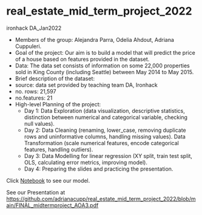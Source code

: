 # real_estate_mid_term_project_2022
ironhack DA_Jan2022
- Members of the group: Alejandra Parra, Odelia Ahdout, Adriana Cuppuleri.
- Goal of the project: Our aim is to build a model that will predict the price of a house based on features provided in the dataset.
 - Data: The data set consists of information on some 22,000 properties sold in King County (including Seattle) between May 2014 to May 2015.
 - Brief description of the dataset: 
  - source: data set provided by teaching team DA, Ironhack
  - no. rows: 21,597
  - no.features: 21 
- High-level Planning of the project:
  - Day 1: Data Exploration (data visualization, descriptive statistics, distinction between numerical and categorical variable, checking null              values).
  - Day 2: Data Cleaning (renaming, lower_case, removing duplicate rows and uninformative columns, handling missing values).
           Data Transformation (scale numerical features, encode categorical features, handling outliers).
  - Day 3: Data Modelling for linear regression (XY split, train test split, OLS, calculating error metrics, improving model).
  - Day 4: Preparing the slides and practicing the presentation.

Click [Notebook](https://github.com/adrianacupp/real_estate_mid_term_project_2022/blob/main/real_estate_jan_2022_ahdout_cuppuleri_parra.ipynb) to see our model.

See our Presentation at https://github.com/adrianacupp/real_estate_mid_term_project_2022/blob/main/FINAL_midtermproject_AOA3.pdf

